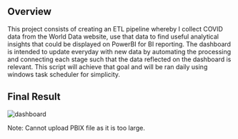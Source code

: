 ## Overview

This project consists of creating an ETL pipeline whereby I collect COVID data from the World Data website, use that data to find useful analytical insights that could be displayed on PowerBI for BI reporting. The dashboard is intended to update everyday with new data by automating the processing and connecting each stage such that the data reflected on the dashboard is relevant. This script will achieve that goal and will be ran daily using windows task scheduler for simplicity.

## Final Result

![dashboard](https://user-images.githubusercontent.com/72317571/192325838-1e4a6c15-3bde-4146-a939-cba8aa6ae38f.png)


Note: Cannot upload PBIX file as it is too large.

